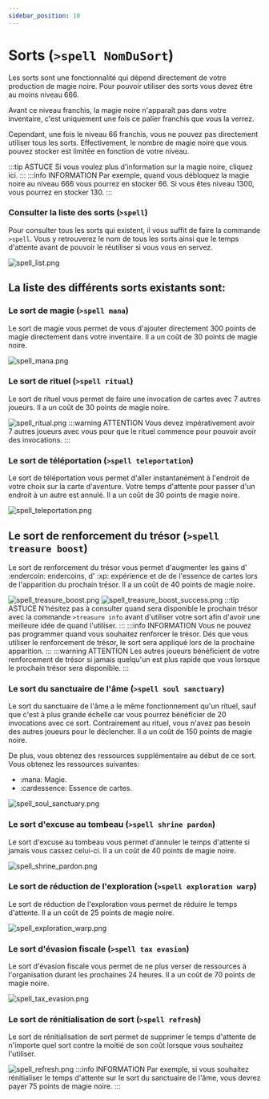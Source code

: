```yaml
---
sidebar_position: 10
---
```


# Sorts (`>spell NomDuSort`)
Les sorts sont une fonctionnalité qui dépend directement de votre production de magie noire. Pour pouvoir utiliser des sorts vous devez être au moins niveau 666. 

Avant ce niveau franchis, la magie noire n'apparaît pas dans votre inventaire, c'est uniquement une fois ce palier franchis que vous la verrez. 

Cependant, une fois le niveau 66 franchis, vous ne pouvez pas directement utiliser tous les sorts. Effectivement, le nombre de magie noire que vous pouvez stocker est limitée en fonction de votre niveau.

:::tip ASTUCE
Si vous voulez plus d'information sur la magie noire, cliquez ici.
:::
:::info INFORMATION
Par exemple, quand vous débloquez la magie noire au niveau 666 vous pourrez en stocker 66. Si vous êtes niveau 1300, vous pourrez en stocker 130.
:::

### Consulter la liste des sorts (`>spell`)
Pour consulter tous les sorts qui existent, il vous suffit de faire la commande `>spell`. Vous y retrouverez le nom de tous les sorts ainsi que le temps d'attente avant de pouvoir le réutiliser si vous vous en servez.

![spell_list.png](/img/commands_example/spell_list.png)

## La liste des différents sorts existants sont:

### Le sort de magie (`>spell mana`)
Le sort de magie vous permet de vous d'ajouter directement 300 points de magie directement dans votre inventaire. Il a un coût de 30 points de magie noire.

![spell_mana.png](/img/commands_example/spell_mana.png)

### Le sort de rituel (`>spell ritual`)
Le sort de rituel vous permet de faire une invocation de cartes avec 7 autres joueurs. Il a un coût de 30 points de magie noire.

![spell_ritual.png](/img/commands_example/spell_ritual.png)
:::warning ATTENTION
Vous devez impérativement avoir 7 autres joueurs avec vous pour que le rituel commence pour pouvoir avoir des invocations.
:::

### Le sort de téléportation (`>spell teleportation`)
Le sort de téléportation vous permet d'aller instantanément à l'endroit de votre choix sur la carte d'aventure. Votre temps d'attente pour passer d'un endroit à un autre est annulé. Il a un coût de 30 points de magie noire.

![spell_teleportation.png](/img/commands_example/spell_teleportation.png)

## Le sort de renforcement du trésor (`>spell treasure boost`)
Le sort de renforcement du trésor vous permet d'augmenter les gains d' :endercoin: endercoins, d' :xp: expérience et de de l'essence de cartes lors de l'apparition du prochain trésor. Il a un coût de 40 points de magie noire.

![spell_treasure_boost.png](/img/commands_example/spell_treasure_boost.png)
![spell_treasure_boost_success.png](/img/commands_example/spell_treasure_boost_success.png)
:::tip ASTUCE
N'hésitez pas à consulter quand sera disponible le prochain trésor avec la commande `>treasure info` avant d'utiliser votre sort afin d'avoir une meilleure idée de quand l'utiliser.
:::
:::info INFORMATION
Vous ne pouvez pas programmer quand vous souhaitez renforcer le trésor. Dés que vous utiliser le renforcement de trésor, le sort sera appliqué lors de la prochaine apparition.
:::
:::warning ATTENTION
Les autres joueurs bénéficient de votre renforcement de trésor si jamais quelqu'un est plus rapide que vous lorsque le prochain trésor sera disponible.
:::

### Le sort du sanctuaire de l'âme (`>spell soul sanctuary`)
Le sort du sanctuaire de l'âme a le même fonctionnement qu'un rituel, sauf que c'est à plus grande échelle car vous pourrez bénéficier de 20 invocations avec ce sort. Contrairement au rituel, vous n'avez pas besoin des autres joueurs pour le déclencher. Il a un coût de 150 points de magie noire.

De plus, vous obtenez des ressources supplémentaire au début de ce sort. Vous obtenez les ressources suivantes:
- :mana: Magie.
- :cardessence: Essence de cartes.

![spell_soul_sanctuary.png](/img/commands_example/spell_soul_sanctuary.png)

### Le sort d'excuse au tombeau (`>spell shrine pardon`)
 Le sort d'excuse au tombeau vous permet d'annuler le temps d'attente si jamais vous cassez celui-ci. Il a un coût de 40 points de magie noire.

![spell_shrine_pardon.png](/img/commands_example/spell_shrine_pardon.png)

### Le sort de réduction de l'exploration (`>spell exploration warp`)
Le sort de réduction de l'exploration vous permet de réduire le temps d'attente. Il a un coût de 25 points de magie noire.

![spell_exploration_warp.png](/img/commands_example/spell_exploration_warp.png)

 ### Le sort d'évasion fiscale (`>spell tax evasion`)
 Le sort d'évasion fiscale vous permet de ne plus verser de ressources à l'organisation durant les prochaines 24 heures. Il a un coût de 70 points de magie noire.

![spell_tax_evasion.png](/img/commands_example/spell_tax_evasion.png)

 ### Le sort de rénitialisation de sort (`>spell refresh`)
 Le sort de rénitialisation de sort permet de supprimer le temps d'attente de n'importe quel sort contre la moitié de son coût lorsque vous souhaitez l'utiliser.

 ![spell_refresh.png](/img/commands_example/spell_refresh.png)
 :::info INFORMATION
 Par exemple, si vous souhaitez rénitialiser le temps d'attente sur le sort du sanctuaire de l'âme, vous devrez payer 75 points de magie noire.
 :::